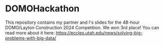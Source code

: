 # DOMOHackathon

This repository contains my partner and I's slides for the 48-hour DOMO/Layton Construction 2024 Competition. We won 3rd place! You can read more about it here: https://eccles.utah.edu/news/solving-big-problems-with-big-data/ 
